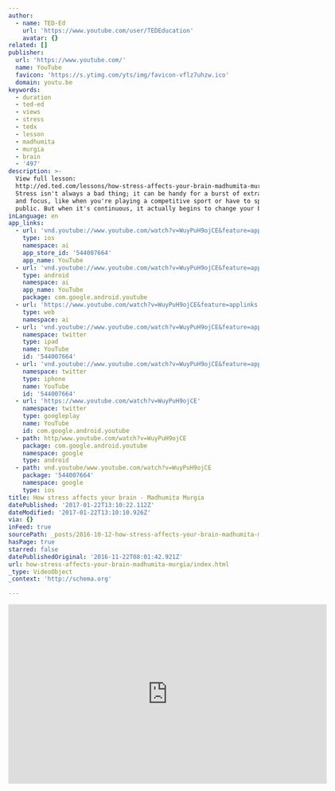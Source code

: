 ```yaml
---
author:
  - name: TED-Ed
    url: 'https://www.youtube.com/user/TEDEducation'
    avatar: {}
related: []
publisher:
  url: 'https://www.youtube.com/'
  name: YouTube
  favicon: 'https://s.ytimg.com/yts/img/favicon-vflz7uhzw.ico'
  domain: youtu.be
keywords:
  - duration
  - ted-ed
  - views
  - stress
  - tedx
  - lesson
  - madhumita
  - murgia
  - brain
  - '497'
description: >-
  View full lesson:
  http://ed.ted.com/lessons/how-stress-affects-your-brain-madhumita-murgia
  Stress isn't always a bad thing; it can be handy for a burst of extra energy
  and focus, like when you're playing a competitive sport or have to speak in
  public. But when it's continuous, it actually begins to change your brain.
inLanguage: en
app_links:
  - url: 'vnd.youtube://www.youtube.com/watch?v=WuyPuH9ojCE&feature=applinks'
    type: ios
    namespace: ai
    app_store_id: '544007664'
    app_name: YouTube
  - url: 'vnd.youtube://www.youtube.com/watch?v=WuyPuH9ojCE&feature=applinks'
    type: android
    namespace: ai
    app_name: YouTube
    package: com.google.android.youtube
  - url: 'https://www.youtube.com/watch?v=WuyPuH9ojCE&feature=applinks'
    type: web
    namespace: ai
  - url: 'vnd.youtube://www.youtube.com/watch?v=WuyPuH9ojCE&feature=applinks'
    namespace: twitter
    type: ipad
    name: YouTube
    id: '544007664'
  - url: 'vnd.youtube://www.youtube.com/watch?v=WuyPuH9ojCE&feature=applinks'
    namespace: twitter
    type: iphone
    name: YouTube
    id: '544007664'
  - url: 'https://www.youtube.com/watch?v=WuyPuH9ojCE'
    namespace: twitter
    type: googleplay
    name: YouTube
    id: com.google.android.youtube
  - path: http/www.youtube.com/watch?v=WuyPuH9ojCE
    package: com.google.android.youtube
    namespace: google
    type: android
  - path: vnd.youtube/www.youtube.com/watch?v=WuyPuH9ojCE
    package: '544007664'
    namespace: google
    type: ios
title: How stress affects your brain - Madhumita Murgia
datePublished: '2017-01-22T13:10:22.112Z'
dateModified: '2017-01-22T13:10:10.926Z'
via: {}
inFeed: true
sourcePath: _posts/2016-10-12-how-stress-affects-your-brain-madhumita-murgia.md
hasPage: true
starred: false
datePublishedOriginal: '2016-11-22T08:01:42.921Z'
url: how-stress-affects-your-brain-madhumita-murgia/index.html
_type: VideoObject
_context: 'http://schema.org'

---
```

<iframe src="https://cdn.embedly.com/widgets/media.html?src=https%3A%2F%2Fwww.youtube.com%2Fembed%2FWuyPuH9ojCE%3Ffeature%3Doembed&amp;url=http%3A%2F%2Fwww.youtube.com%2Fwatch%3Fv%3DWuyPuH9ojCE&amp;image=https%3A%2F%2Fi.ytimg.com%2Fvi%2FWuyPuH9ojCE%2Fhqdefault.jpg&amp;key=b7d04c9b404c499eba89ee7072e1c4f7&amp;type=text%2Fhtml&amp;schema=youtube" width="640" height="360" scrolling="no" frameborder="0" allowfullscreen="" style=""></iframe>